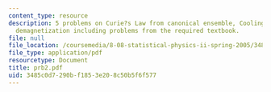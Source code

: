 ```yaml
---
content_type: resource
description: 5 problems on Curie?s Law from canonical ensemble, Cooling by adiabatic
  demagnetization including problems from the required textbook.
file: null
file_location: /coursemedia/8-08-statistical-physics-ii-spring-2005/3485c0d7290bf1853e208c50b5f6f577_prb2.pdf
file_type: application/pdf
resourcetype: Document
title: prb2.pdf
uid: 3485c0d7-290b-f185-3e20-8c50b5f6f577
---
```

